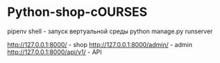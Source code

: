 # Python-shop-cOURSES

pipenv shell - запуск вертуальной среды
python manage.py runserver

http://127.0.0.1:8000/ - shop
http://127.0.0.1:8000/admin/ - admin
http://127.0.0.1:8000/api/v1/ - API